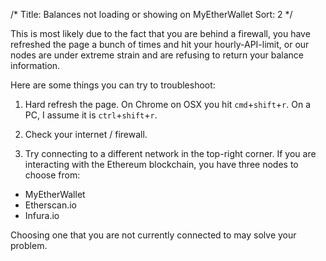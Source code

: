 /*
Title: Balances not loading or showing on MyEtherWallet
Sort: 2
*/

This is most likely due to the fact that you are behind a firewall, you have refreshed the page a bunch of times and hit your hourly-API-limit, or our nodes are under extreme strain and are refusing to return your balance information.

Here are some things you can try to troubleshoot:

1. Hard refresh the page. On Chrome on OSX you hit `cmd`+`shift`+`r`. On a PC, I assume it is `ctrl`+`shift`+`r`.

2. Check your internet / firewall.

3. Try connecting to a different network in the top-right corner. If you are interacting with the Ethereum blockchain, you have three nodes to choose from:

*    MyEtherWallet
*    Etherscan.io
*    Infura.io


Choosing one that you are not currently connected to may solve your problem.
